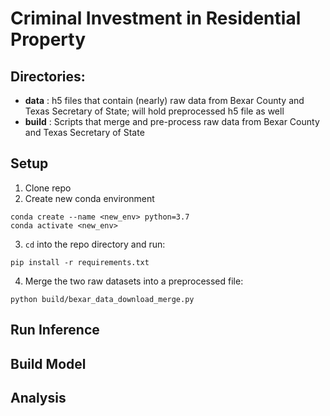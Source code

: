 # Criminal Investment in Residential Property


## Directories:

- **data** : h5 files that contain (nearly) raw data from Bexar County and Texas Secretary of State; will hold preprocessed h5 file as well
- **build** : Scripts that merge and pre-process raw data from Bexar County and Texas Secretary of State

## Setup

1. Clone repo
2. Create new conda environment

```
conda create --name <new_env> python=3.7
conda activate <new_env>
```
3. `cd` into the repo directory and run:

```
pip install -r requirements.txt
```
4. Merge the two raw datasets into a preprocessed file:

```
python build/bexar_data_download_merge.py
```

## Run Inference

## Build Model

## Analysis
